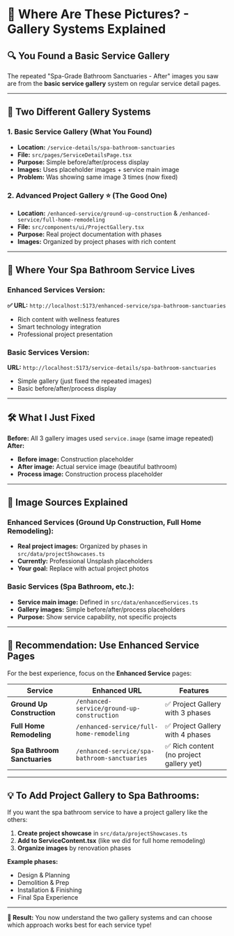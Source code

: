 # 📸 Where Are These Pictures? - Gallery Systems Explained

## 🔍 **You Found a Basic Service Gallery**

The repeated "Spa-Grade Bathroom Sanctuaries - After" images you saw are from the **basic service gallery** system on regular service detail pages.

---

## 🎯 **Two Different Gallery Systems**

### **1. Basic Service Gallery** (What You Found)
- **Location:** `/service-details/spa-bathroom-sanctuaries` 
- **File:** `src/pages/ServiceDetailsPage.tsx`
- **Purpose:** Simple before/after/process display
- **Images:** Uses placeholder images + service main image
- **Problem:** Was showing same image 3 times (now fixed)

### **2. Advanced Project Gallery** ⭐ (The Good One)
- **Location:** `/enhanced-service/ground-up-construction` & `/enhanced-service/full-home-remodeling`
- **File:** `src/components/ui/ProjectGallery.tsx`
- **Purpose:** Real project documentation with phases
- **Images:** Organized by project phases with rich content

---

## 📍 **Where Your Spa Bathroom Service Lives**

### **Enhanced Services Version:**
**✅ URL:** `http://localhost:5173/enhanced-service/spa-bathroom-sanctuaries`
- Rich content with wellness features
- Smart technology integration
- Professional project presentation

### **Basic Services Version:**
**URL:** `http://localhost:5173/service-details/spa-bathroom-sanctuaries`
- Simple gallery (just fixed the repeated images)
- Basic before/after/process display

---

## 🛠️ **What I Just Fixed**

**Before:** All 3 gallery images used `service.image` (same image repeated)
**After:** 
- **Before image:** Construction placeholder
- **After image:** Actual service image (beautiful bathroom)
- **Process image:** Construction process placeholder

---

## 🎨 **Image Sources Explained**

### **Enhanced Services (Ground Up Construction, Full Home Remodeling):**
- **Real project images:** Organized by phases in `src/data/projectShowcases.ts`
- **Currently:** Professional Unsplash placeholders
- **Your goal:** Replace with actual project photos

### **Basic Services (Spa Bathroom, etc.):**
- **Service main image:** Defined in `src/data/enhancedServices.ts`
- **Gallery images:** Simple before/after/process placeholders
- **Purpose:** Show service capability, not specific projects

---

## 🚀 **Recommendation: Use Enhanced Service Pages**

For the best experience, focus on the **Enhanced Service** pages:

| Service | Enhanced URL | Features |
|---------|-------------|----------|
| **Ground Up Construction** | `/enhanced-service/ground-up-construction` | ✅ Project Gallery with 3 phases |
| **Full Home Remodeling** | `/enhanced-service/full-home-remodeling` | ✅ Project Gallery with 4 phases |
| **Spa Bathroom Sanctuaries** | `/enhanced-service/spa-bathroom-sanctuaries` | ✅ Rich content (no project gallery yet) |

---

## 💡 **To Add Project Gallery to Spa Bathrooms:**

If you want the spa bathroom service to have a project gallery like the others:

1. **Create project showcase** in `src/data/projectShowcases.ts`
2. **Add to ServiceContent.tsx** (like we did for full home remodeling)
3. **Organize images** by renovation phases

**Example phases:**
- Design & Planning
- Demolition & Prep  
- Installation & Finishing
- Final Spa Experience

---

**🎯 Result:** You now understand the two gallery systems and can choose which approach works best for each service type! 